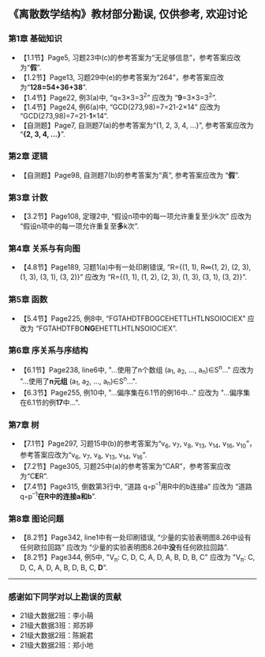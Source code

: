## 《离散数学结构》教材部分勘误, 仅供参考, 欢迎讨论
### 第1章 基础知识
* 【1.1节】Page5, 习题23中(c)的参考答案为“无足够信息”，参考答案应改为“**假**”.
* 【1.2节】Page13, 习题29中(e)的参考答案为“264”，参考答案应改为“**128=54+36+38**”.
* 【1.4节】Page22, 例3(a)中, “q=3×3=3<sup>2</sup>” 应改为 “**9**=3×3=3<sup>2</sup>”.
* 【1.4节】Page24, 例6(a)中, “GCD(273,98)=7=21-2×14” 应改为 “GCD(273,98)=7=21-**1**×14”.
* 【自测题】Page7, 自测题7(a)的参考答案为“{1, 2, 3, 4, ...}”, 参考答案应改为 “**{2, 3, 4, ...}**”.

### 第2章 逻辑
* 【自测题】Page98, 自测题7(b)的参考答案为“真”, 参考答案应改为 “**假**”.

### 第3章 计数
* 【3.2节】Page108, 定理2中, “假设n项中的每一项允许重复至少k次” 应改为 “假设n项中的每一项允许重复至**多**k次”.

### 第4章 关系与有向图
* 【4.8节】Page189, 习题1(a)中有一处印刷错误, “R={(1, 1), R∞(1, 2), (2, 3), (1, 3), (3, 1), (3, 2)}” 应改为 “R={(1, 1), (1, 2), (2, 3), (1, 3), (3, 1), (3, 2)}”.

### 第5章 函数
* 【5.4节】Page225, 例8中, “FGTAHDTFBOGCEHETTLHTLNSOIOCIEX” 应改为 “FGTAHDTFBO**NG**EHETTLHTLNSOIOCIEX”.

### 第6章 序关系与序结构
* 【6.1节】Page238, line6中, "...使用了n个数组 (a<sub>1</sub>, a<sub>2</sub>, ..., a<sub>n</sub>)∈S<sup>n</sup>..." 应改为 "...使用了**n元组** (a<sub>1</sub>, a<sub>2</sub>, ..., a<sub>n</sub>)∈S<sup>n</sup>...".
* 【6.3节】Page255, 例10中, "...偏序集在6.1节的例16中..." 应改为 "...偏序集在6.1节的例**17**中...".

### 第7章 树
* 【7.1节】Page297, 习题15中(b)的参考答案为“v<sub>6</sub>, v<sub>7</sub>, v<sub>8</sub>, v<sub>13</sub>, v<sub>14</sub>, v<sub>16</sub>, v<sub>10</sub>”，参考答案应改为“v<sub>6</sub>, v<sub>7</sub>, v<sub>8</sub>, v<sub>13</sub>, v<sub>14</sub>, v<sub>16</sub>”.
* 【7.2节】Page305, 习题25中(a)的参考答案为“CAR”，参考答案应改为“C**E**R”.
* 【7.4节】Page315, 倒数第3行中, “道路 q◦p<sup>–1</sup>用R中的b连接a” 应改为 “道路 q◦p<sup>–1</sup>**在R中的连接a和b**”.

### 第8章 图论问题
* 【8.2节】Page342, line1中有一处印刷错误, “少量的实验表明图8.26中设有任何欧拉回路” 应改为 “少量的实验表明图8.26中**没**有任何欧拉回路”.
* 【8.2节】Page344, 例5中, "V<sub>π</sub>:  C, D, C, A, D, A, B, D, B, C" 应改为 "V<sub>π</sub>:  C, D, C, A, D, A, B, D, B, C, **D**".

---
### 感谢如下同学对以上勘误的贡献
* 21级大数据2班：李小萌
* 21级大数据3班：郑苏婷
* 21级大数据2班：陈婉君
* 21级大数据2班：郑小地







